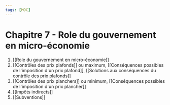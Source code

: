 ```yaml
---
tags: [MOC] 
---
```


# Chapitre 7 - Role du gouvernement en micro-économie
1. [[Role du gouvernement en micro-économie]]
2. [[Contrôles des prix plafonds]] ou maximum, [[Conséquences possibles de l'imposition d'un prix plafond]], [[Solutions aux conséquences du contrôle des prix plafonds]]
3. [[Contrôles des prix planchers]] ou minimum, [[Conséquences possibles de l'imposition d'un prix plancher]]
4. [[Impôts indirects]]
5. [[Subventions]]
